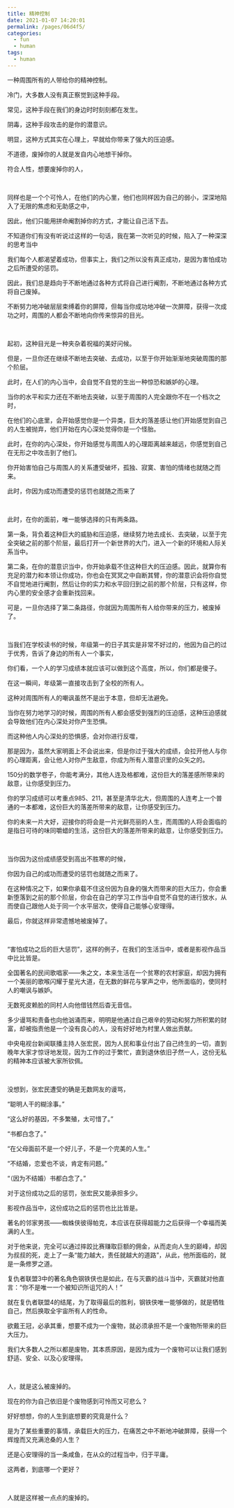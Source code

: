 ```yaml
---
title: 精神控制
date: 2021-01-07 14:20:01
permalink: /pages/06d4f5/
categories:
  - fun
  - human
tags:
  - human
---
```





一种周围所有的人带给你的精神控制。

冷门，大多数人没有真正察觉到这种手段。

常见，这种手段在我们的身边时时刻刻都在发生。

阴毒，这种手段攻击的是你的潜意识。

明显，这种方式其实在心理上，早就给你带来了强大的压迫感。

不道德，废掉你的人就是发自内心地想干掉你。

符合人性，想要废掉你的人，

</br>

同样也是一个个可怜人，在他们的内心里，他们也同样因为自己的弱小，深深地陷入了无限的焦虑和无助感之中，

因此，他们只能用拼命阉割掉你的方式，才能让自己活下去。

不知道你们有没有听说过这样的一句话，我在第一次听见的时候，陷入了一种深深的思考当中

我们每个人都渴望着成功，但事实上，我们之所以没有真正成功，是因为害怕成功之后所遭受的惩罚。

因此，我们总是趋向于不断地通过各种方式将自己进行阉割，不断地通过各种方式将自己废掉。

不断努力地冲破层层束缚着你的屏障，但每当你成功地冲破一次屏障，获得一次成功之时，周围的人都会不断地向你传来惊异的目光。

</br>

起初，这种目光是一种夹杂着祝福的美好问候。

但是，一旦你还在继续不断地去突破、去成功，以至于你开始渐渐地突破周围的那个阶层。

此时，在人们的内心当中，会自觉不自觉的生出一种惊恐和嫉妒的心理。

当你的水平和实力还在不断地去突破，以至于周围的人完全跟你不在一个档次之时，

在他们的心底里，会开始感觉你是一个异类，巨大的落差感让他们开始感觉到自己的人生被抛弃，他们开始在内心深处觉得你是一个怪胎。

此时，在你的内心深处，你开始感觉与周围人的心理距离越来越远，你感觉到自己在无形之中攻击到了他们。

你开始害怕自己与周围人的关系遭受破坏，孤独、寂寞、害怕的情绪也就随之而来。

此时，你因为成功而遭受的惩罚也就随之而来了

</br>

此时，在你的面前，唯一能够选择的只有两条路。

第一条，背负着这种巨大的威胁和压迫感，继续努力地去成长、去突破，以至于完全突破之前的那个阶层，最后打开一个新世界的大门，进入一个新的环境和人际关系当中。

第二条，在你的潜意识当中，你开始承载不住这种巨大的压迫感。因此，就算你有充足的潜力和本领让你成功，你也会在冥冥之中自断其臂，你的潜意识会将你自觉不自觉地进行阉割，然后让你的实力和水平回归到之前的那个阶层，只有这样，你内心里的安全感才会重新找回来。

可是，一旦你选择了第二条路径，你就因为周围所有人给你带来的压力，被废掉了。

</br>

当我们在学校读书的时候，年级第一的日子其实是非常不好过的，他因为自己的过于优秀，告诉了身边的所有人一个事实，

你们看，一个人的学习成绩本就应该可以做到这个高度，所以，你们都是傻子。

在这一瞬间，年级第一直接攻击到了全校的所有人。

这种对周围所有人的嘲讽虽然不是出于本意，但却无法避免。

当你在努力地学习的时候，周围的所有人都会感受到强烈的压迫感，这种压迫感就会导致他们在内心深处对你产生恐惧。

而这种他人内心深处的恐惧感，会对你进行反噬，

那是因为，虽然大家明面上不会说出来，但是你过于强大的成绩，会拉开他人与你的心理距离，会让他人对你产生敌意，你成为所有人潜意识里的众矢之的。

150分的数学卷子，你能考满分，其他人连及格都难，这份巨大的落差感所带来的敌意，让你感受到压力。

你的学习成绩可以考重点985、211，甚至是清华北大，但周围的人连考上一个普通的一本都难，这份巨大的落差所带来的敌意，让你感受到压力。

你的未来一片大好，迎接你的将会是一片光鲜亮丽的人生，而周围的人将会面临的是指日可待的味同嚼蜡的生活，这份巨大的落差所带来的敌意，让你感受到压力。

</br>

当你因为这份成绩感受到高出不胜寒的时候，

你因为自己的成功而遭受的惩罚也就随之而来了。

在这种情况之下，如果你承载不住这份因为自身的强大而带来的巨大压力，你会重新堕落到之前的那个阶层，你会在自己的学习工作当中自觉不自觉的进行放水，从而使自己跟他人处于同一个水平层次，使得自己能够心安理得。

最后，你就这样非常遗憾地被废掉了。

</br>

“害怕成功之后的巨大惩罚”，这样的例子，在我们的生活当中，或者是影视作品当中比比皆是。

全国著名的民间歌唱家——朱之文，本来生活在一个贫寒的农村家庭，却因为拥有一个美丽的歌喉闪耀于星光大道，在无数的鲜花与掌声之中，他所面临的，使同村人的嘲讽与嫉妒。

无数死皮赖脸的同村人向他借钱然后杳无音信。

多少谩骂和责备也向他汹涌而来，明明是他通过自己艰辛的劳动和努力所积累的财富，却被指责他是一个没有良心的人，没有好好地为村里人做出贡献。

中央电视台新闻联播主持人张宏民，因为人民和事业付出了自己终生的一切，直到晚年大家才惊讶地发现，因为工作的过于繁忙，直到退休依旧孑然一人，这份无私的精神本应该被大家所钦佩。

</br>

没想到，张宏民遭受的确是无数网友的谩骂，

“聪明人干的糊涂事。”

“这么好的基因，不多繁殖，太可惜了。”

“书都白念了。”

“在父母面前不是一个好儿子，不是一个完美的人生。”

“不结婚，恋爱也不谈，肯定有问题。”

“（因为不结婚）书都白念了。”

对于这份成功之后的惩罚，张宏民又能承担多少。

影视作品当中，这份成功之后的惩罚也比比皆是。

著名的邻家男孩——蜘蛛侠彼得帕克，本应该在获得超能力之后获得一个幸福而美满的人生。

对于他来说，完全可以通过摔跤比赛赚取巨额的佣金，从而走向人生的巅峰，却因为叔叔的死，走上了一条“能力越大，责任就越大的道路”，从此，他所面临的，就是一条修罗之道。

复仇者联盟3中的著名角色钢铁侠也是如此，在与灭霸的战斗当中，灭霸就对他直言：“你不是唯一一个被知识所诅咒的人！”

就在复仇者联盟4的结尾，为了取得最后的胜利，钢铁侠唯一能够做的，就是牺牲自己，然后换取全宇宙所有人的性命。

欲戴王冠，必承其重，想要不成为一个废物，就必须承担不是一个废物所带来的巨大压力。

我们大多数人之所以都是废物，其本质原因，是因为成为一个废物可以让我们感到舒适、安全、以及心安理得。

</br>

人，就是这么被废掉的。

现在的你为自己依旧是个废物感到可怜而又可悲么？

好好想想，你的人生到底想要的究竟是什么？

是为了某些重要的事情，承载巨大的压力，在痛苦之中不断地冲破屏障，获得一个辉煌而又充满沧桑的人生？

还是心安理得的当一条咸鱼，在从众的过程当中，归于平庸。

这两者，到底哪一个更好？

</br>

人就是这样被一点点的废掉的。